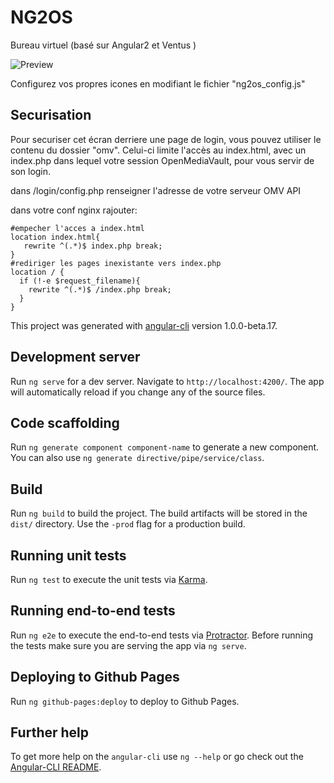 # NG2OS


Bureau virtuel (basé sur Angular2 et Ventus )

![Preview](https://github.com/TwanoO67/ng2-os/raw/master/src/assets/demo.gif)

Configurez vos propres icones en modifiant le fichier "ng2os_config.js"


## Securisation 
Pour securiser cet écran derriere une page de login, vous pouvez utiliser le contenu du dossier "omv".
Celui-ci limite l'accès au index.html, avec un index.php dans lequel votre session OpenMediaVault, pour vous servir de son login.

dans /login/config.php renseigner l'adresse de votre serveur OMV API

dans votre conf nginx rajouter:

	#empecher l'acces a index.html
	location index.html{
       rewrite ^(.*)$ index.php break;
    }
    #rediriger les pages inexistante vers index.php
    location / {
      if (!-e $request_filename){
        rewrite ^(.*)$ /index.php break;
      }
    }







This project was generated with [angular-cli](https://github.com/angular/angular-cli) version 1.0.0-beta.17.

## Development server
Run `ng serve` for a dev server. Navigate to `http://localhost:4200/`. The app will automatically reload if you change any of the source files.

## Code scaffolding

Run `ng generate component component-name` to generate a new component. You can also use `ng generate directive/pipe/service/class`.

## Build

Run `ng build` to build the project. The build artifacts will be stored in the `dist/` directory. Use the `-prod` flag for a production build.

## Running unit tests

Run `ng test` to execute the unit tests via [Karma](https://karma-runner.github.io).

## Running end-to-end tests

Run `ng e2e` to execute the end-to-end tests via [Protractor](http://www.protractortest.org/).
Before running the tests make sure you are serving the app via `ng serve`.

## Deploying to Github Pages

Run `ng github-pages:deploy` to deploy to Github Pages.

## Further help

To get more help on the `angular-cli` use `ng --help` or go check out the [Angular-CLI README](https://github.com/angular/angular-cli/blob/master/README.md).
